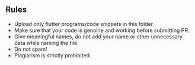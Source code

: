 ## Rules
* Upload only flutter programs/code snippets in this folder.
* Make sure that your code is genuine and working before submitting PR.
* Give meaningful names, do not add your name or other unnecessary data while naming the file.
* Do not spam!
* Plagiarism is strictly prohibited.